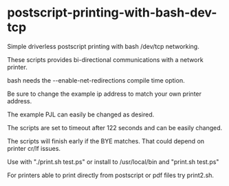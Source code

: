 # postscript-printing-with-bash-dev-tcp

Simple driverless postscript printing with bash /dev/tcp networking.

These scripts provides bi-directional communications with a network printer.

bash needs the --enable-net-redirections compile time option.

Be sure to change the example ip address to match your own printer address.

The example PJL can easily be changed as desired.

The scripts are set to timeout after 122 seconds and can be easily changed.

The scripts will finish early if the BYE matches. That could depend on printer cr/lf issues.

Use with "./print.sh test.ps" or install to /usr/local/bin and "print.sh test.ps"

For printers able to print directly from postscript or pdf files try print2.sh.
